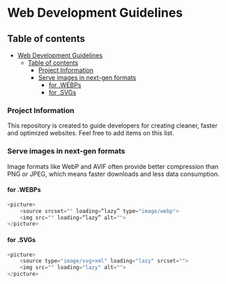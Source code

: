 # Web Development Guidelines

## Table of contents

- [Web Development Guidelines](#web-development-guidelines)
  - [Table of contents](#table-of-contents)
    - [Project Information](#project-information)
    - [Serve images in next-gen formats](#serve-images-in-next-gen-formats)
      - [for .WEBPs](#for-webps)
      - [for .SVGs](#for-svgs)




### Project Information
This repository is created to guide developers for creating cleaner, faster and optimized websites. Feel free to add items on this list.


### Serve images in next-gen formats
Image formats like WebP and AVIF often provide better compression than PNG or JPEG, which means faster downloads and less data consumption.


#### for .WEBPs
```javascript
<picture>
    <source srcset="" loading=“lazy” type="image/webp">
    <img src="" loading=“lazy” alt="">
</picture>
```

#### for .SVGs
```javascript
<picture>
    <source type="image/svg+xml" loading="lazy" srcset="">
    <img src="" loading="lazy" alt="">
</picture>
```
